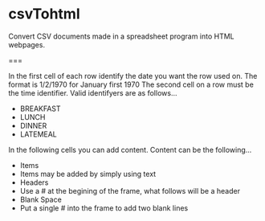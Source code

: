 csvTohtml
=========

Convert CSV documents made in a spreadsheet program into HTML webpages.

===

In the first cell of each row identify the date you want the row used on.
	The format is 1/2/1970 for January first 1970
The second cell on a row must be the time identifier. Valid identifyers are as follows...
- BREAKFAST
- LUNCH
- DINNER
- LATEMEAL

In the following cells you can add content. Content can be the following...
- Items
 - Items may be added by simply using text
- Headers
 - Use a # at the begining of the frame, what follows will be a header
- Blank Space
 - Put a single # into the frame to add two blank lines
